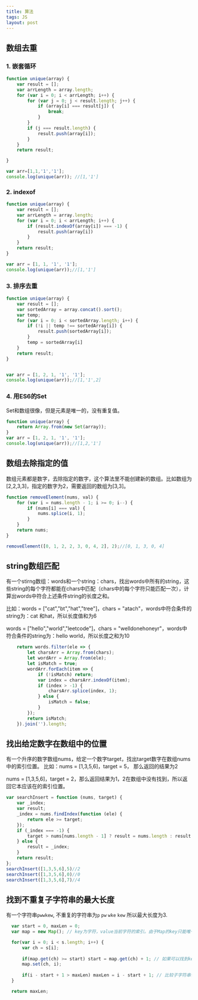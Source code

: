 ```yaml
---
title: 算法
tags: JS
layout: post
---
```


## 数组去重
### 1. 嵌套循环
```js
function unique(array) {
    var result = [];
    var arrLength = array.length;
    for (var i = 0; i < arrLength; i++) {
        for (var j = 0; j < result.length; j++) {
            if (array[i] === result[j]) {
                break;
            }
        }
        if (j === result.length) {
            result.push(array[i]);
        }
    }
    return result;

}

var arr=[1,1,'1','1'];
console.log(unique(arr)); //[1,'1']
```

### 2. indexof
```js
function unique(array) {
    var result = [];
    var arrLength = array.length;
    for (var i = 0; i < arrLength; i++) {
        if (result.indexOf(array[i]) === -1) {
            result.push(array[i])
        }
    }
    return result;
}

var arr = [1, 1, '1', '1'];
console.log(unique(arr));//[1,'1']

```
### 3. 排序去重
```js
function unique(array) {
    var result = [];
    var sortedArray = array.concat().sort();
    var temp;
    for (var i = 0; i < sortedArray.length; i++) {
        if (!i || temp !== sortedArray[i]) {
            result.push(sortedArray[i]);
        }
        temp = sortedArray[i]
    }
    return result;
}


var arr = [1, 2, 1, '1', '1'];
console.log(unique(arr));//[1,'1',2]
```

### 4. 用ES6的Set
Set和数组很像，但是元素是唯一的，没有重复值。
```js
function unique(array) {
    return Array.from(new Set(array));
}
var arr = [1, 2, 1, '1', '1'];
console.log(unique(arr));//[1,2,'1']
```

## 数组去除指定的值
数组元素都是数字，去除指定的数字，这个算法里不能创建新的数组。比如数组为[2,2,3,3]，指定的数字为2，需要返回的数组为[3,3]。

```js
function removeElement(nums, val) {
    for (var i = nums.length - 1; i >= 0; i--) {
        if (nums[i] === val) {
            nums.splice(i, 1);
        }
    }
    return nums;
}

removeElement([0, 1, 2, 2, 3, 0, 4, 2], 2);//[0, 1, 3, 0, 4]
```

## string数组匹配
有一个stirng数组：words和一个string：chars，找出words中所有的string，这些string的每个字符都能在chars中匹配（chars中的每个字符只能匹配一次），计算出words中符合上述条件string的长度之和。


比如：words = ["cat","bt","hat","tree"]，chars = "atach"，words中符合条件的string为：cat 和hat，所以长度值和为6


 words = ["hello","world","leetcode"]，chars = "welldonehoneyr"，words中符合条件的string为：hello world，所以长度之和为10

```js
    return words.filter(ele => {
        let charsArr = Array.from(chars);
        let wordArr = Array.from(ele);
        let isMatch = true;
        wordArr.forEach(item => {
            if (!isMatch) return;
            var index = charsArr.indexOf(item);
            if (index > -1) {
                charsArr.splice(index, 1);
            } else {
                isMatch = false;
            }
        });
        return isMatch;
    }).join('').length;
```

## 找出给定数字在数组中的位置
有一个升序的数字数组nums，给定一个数字target，找出target数字在数组nums中的索引位置。
比如：nums = [1,3,5,6]，target = 5， 那么返回的结果为2


nums = [1,3,5,6]，target = 2，那么返回结果为1，2在数组中没有找到，所以返回它本应该在的索引位置。

```js
var searchInsert = function (nums, target) {
    var _index;
    var result;
    _index = nums.findIndex(function (ele) {
        return ele >= target;
    });
    if (_index === -1) {
        target > nums[nums.length - 1] ? result = nums.length : result = 0;
    } else {
        result = _index;
    }
    return result;
};
searchInsert([1,3,5,6],5)//2
searchInsert([1,3,5,6],0)//0
searchInsert([1,3,5,6],7)//4
```

## 找到不重复子字符串的最大长度

有一个字符串```pwwkew```, 不重复的字符串为```p``` ```pw``` ```wke``` ```kew``` 所以最大长度为3.

```js
  var start = 0, maxLen = 0;
  var map = new Map(); // key为字符，value当前字符的索引。由于Map的key只能唯一，所以后面存进去的值会覆盖前面的值。

  for(var i = 0; i < s.length; i++) {
      var ch = s[i];
    
      if(map.get(ch) >= start) start = map.get(ch) + 1; // 如果可以找到key值，开始重复，那么start的值就需要从后一个字符开始算，
      map.set(ch, i);
    
      if(i - start + 1 > maxLen) maxLen = i - start + 1; // 比较子字符串长度和当前最大长度。
  }

  return maxLen;
```